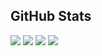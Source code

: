 ## GitHub Stats

![](https://github-profile-summary-cards.vercel.app/api/cards/repos-per-language?username=whiplashx&theme=default)
![](https://github-profile-summary-cards.vercel.app/api/cards/most-commit-language?username=whiplashx&theme=default)
![](https://github-profile-summary-cards.vercel.app/api/cards/stats?username=whiplashx&theme=default)
![](https://github-profile-summary-cards.vercel.app/api/cards/productive-time?username=whiplashx&theme=default&utcOffset=8)
